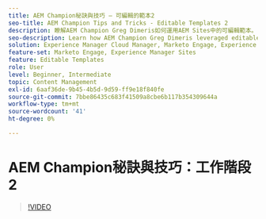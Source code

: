 ```yaml
---
title: AEM Champion秘訣與技巧 — 可編輯的範本2
seo-title: AEM Champion Tips and Tricks - Editable Templates 2
description: 瞭解AEM Champion Greg Dimeris如何運用AEM Sites中的可編輯範本。 檢閱這些快速秘訣，然後立即在您的執行個體中試用。
seo-description: Learn how AEM Champion Greg Dimeris leveraged editable templates in AEM Sites. Review these quick tips and then give them a try in your instance today.
solution: Experience Manager Cloud Manager, Marketo Engage, Experience Manager Sites
feature-set: Marketo Engage, Experience Manager Sites
feature: Editable Templates
role: User
level: Beginner, Intermediate
topic: Content Management
exl-id: 6aaf36de-9b45-4b5d-9d59-ff9e18f840fe
source-git-commit: 7bbe86435c683f41509a8cbe6b117b354309644a
workflow-type: tm+mt
source-wordcount: '41'
ht-degree: 0%

---
```


# AEM Champion秘訣與技巧：工作階段2

>[!VIDEO](https://video.tv.adobe.com/v/3409427?quality=12&learn=on)
